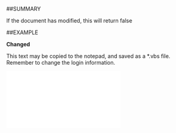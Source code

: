 

##SUMMARY

If the document has modified, this will return false


##EXAMPLE

**Changed**

This text may be copied to the notepad, and saved as a *.vbs file. Remember to change the login information.

![](../../Examples/vbs/SODocument.Changed.vbs.txt)





